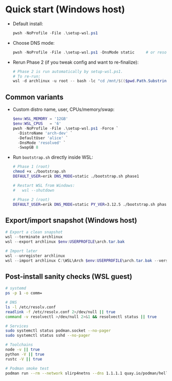 # Quick start (Windows host)

- Default install:

  ```powershell
  pwsh -NoProfile -File .\setup-wsl.ps1
  ```

- Choose DNS mode:

  ```powershell
  pwsh -NoProfile -File .\setup-wsl.ps1 -DnsMode static     # or resolved | wsl
  ```

- Rerun Phase 2 (if you tweak config and want to re-finalize):

  ```powershell
  # Phase 2 is run automatically by setup-wsl.ps1.
  # To re-run:
  wsl -d archlinux -u root -- bash -lc "cd /mnt/$(($pwd.Path.Substring(0,1)).ToLower())$($pwd.Path.Substring(2) -replace '\\','/') ; DEFAULT_USER='erik' DNS_MODE='static' ./bootstrap.sh phase2"
  ```

## Common variants

- Custom distro name, user, CPUs/memory/swap:

  ```powershell
  $env:WSL_MEMORY = '12GB'
  $env:WSL_CPUS   = '6'
  pwsh -NoProfile -File .\setup-wsl.ps1 -Force `
    -DistroName 'arch-dev' `
    -DefaultUser 'alice' `
    -DnsMode 'resolved' `
    -SwapGB 8
  ```

- Run `bootstrap.sh` directly inside WSL:

  ```bash
  # Phase 1 (root)
  chmod +x ./bootstrap.sh
  DEFAULT_USER=erik DNS_MODE=static ./bootstrap.sh phase1

  # Restart WSL from Windows:
  #   wsl --shutdown

  # Phase 2 (root)
  DEFAULT_USER=erik DNS_MODE=static PY_VER=3.12.5 ./bootstrap.sh phase2
  ```

## Export/import snapshot (Windows host)

```powershell
# Export a clean snapshot
wsl --terminate archlinux
wsl --export archlinux $env:USERPROFILE\arch.tar.bak

# Import later
wsl --unregister archlinux
wsl --import archlinux C:\WSL\Arch $env:USERPROFILE\arch.tar.bak --version 2
```

## Post-install sanity checks (WSL guest)

```bash
# systemd
ps -p 1 -o comm=

# DNS
ls -l /etc/resolv.conf
readlink -f /etc/resolv.conf 2>/dev/null || true
command -v resolvectl >/dev/null 2>&1 && resolvectl status || true

# Services
sudo systemctl status podman.socket --no-pager
sudo systemctl status sshd --no-pager

# Toolchains
node -v || true
python -V || true
rustc -V || true

# Podman smoke test
podman run --rm --network slirp4netns --dns 1.1.1.1 quay.io/podman/hello
```
